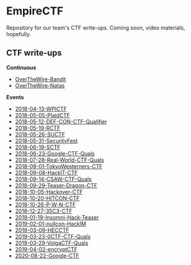 # EmpireCTF #

Repository for our team's CTF write-ups. Coming soon, video materials, hopefully.

## CTF write-ups ##

**Continuous**

 - [OverTheWire-Bandit](writeups/OverTheWire-Bandit/README.md)
 - [OverTheWire-Natas](writeups/OverTheWire-Natas/README.md)

**Events**

 - [2018-04-13-WPICTF](writeups/2018-04-13-WPICTF/README.md)
 - [2018-05-05-PlaidCTF](writeups/2018-05-05-PlaidCTF/README.md)
 - [2018-05-12-DEF-CON-CTF-Qualifier](writeups/2018-05-12-DEF-CON-CTF-Qualifier/README.md)
 - [2018-05-19-RCTF](writeups/2018-05-19-RCTF/README.md)
 - [2018-05-26-SUCTF](writeups/2018-05-26-SUCTF/README.md)
 - [2018-05-31-SecurityFest](writeups/2018-05-31-SecurityFest/README.md)
 - [2018-06-19-SCTF](writeups/2018-06-19-SCTF/README.md)
 - [2018-06-23-Google-CTF-Quals](writeups/2018-06-23-Google-CTF-Quals/README.md)
 - [2018-07-28-Real-World-CTF-Quals](writeups/2018-07-28-Real-World-CTF-Quals/README.md)
 - [2018-09-01-TokyoWesterners-CTF](writeups/2018-09-01-TokyoWesterners-CTF/README.md)
 - [2018-09-08-HackIT-CTF](writeups/2018-09-08-HackIT-CTF/README.md)
 - [2018-09-14-CSAW-CTF-Quals](writeups/2018-09-14-CSAW-CTF-Quals/README.md)
 - [2018-09-29-Teaser-Dragon-CTF](writeups/2018-09-29-Teaser-Dragon-CTF/README.md)
 - [2018-10-05-Hackover-CTF](writeups/2018-10-05-Hackover-CTF/README.md)
 - [2018-10-20-HITCON-CTF](writeups/2018-10-20-HITCON-CTF/README.md)
 - [2018-10-26-P-W-N-CTF](writeups/2018-10-26-P-W-N-CTF/README.md)
 - [2018-12-27-35C3-CTF](writeups/2018-12-27-35C3-CTF/README.md)
 - [2019-01-19-Insomni-Hack-Teaser](writeups/2019-01-19-Insomni-Hack-Teaser/README.md)
 - [2019-02-01-nullcon-HackIM](writeups/2019-02-01-nullcon-HackIM/README.md)
 - [2019-03-09-HECCTF](writeups/2019-03-09-HECCTF/README.md)
 - [2019-03-23-0CTF-CTF-Quals](writeups/2019-03-23-0CTF-CTF-Quals/README.md)
 - [2019-03-29-VolgaCTF-Quals](writeups/2019-03-29-VolgaCTF-Quals/README.md)
 - [2019-04-02-encryptCTF](writeups/2019-04-02-encryptCTF/README.md)
 - [2020-08-22-Google-CTF](writeups/2020-08-22-Google-CTF/README.md)
